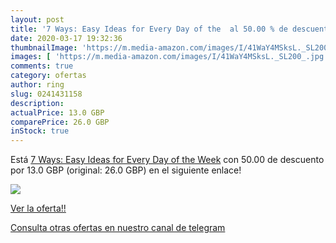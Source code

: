 ```yaml
---
layout: post
title: '7 Ways: Easy Ideas for Every Day of the  al 50.00 % de descuento'
date: 2020-03-17 19:32:36
thumbnailImage: 'https://m.media-amazon.com/images/I/41WaY4MSksL._SL200_.jpg'
images: [ 'https://m.media-amazon.com/images/I/41WaY4MSksL._SL200_.jpg' ]
comments: true
category: ofertas
author: ring
slug: 0241431158
description:
actualPrice: 13.0 GBP
comparePrice: 26.0 GBP
inStock: true
---
```


Está [7 Ways: Easy Ideas for Every Day of the Week](https://www.amazon.com/dp/0241431158/?tag=redken08-20) con 50.00 de descuento por 13.0 GBP (original: 26.0 GBP) en el siguiente enlace!

[![](https://m.media-amazon.com/images/I/41WaY4MSksL._SL200_.jpg)](https://www.amazon.com/dp/0241431158/?tag=redken08-20)

[Ver la oferta!!](https://www.amazon.com/dp/0241431158/?tag=redken08-20)

[Consulta otras ofertas en nuestro canal de telegram](https://t.me/s/ofertas25)
